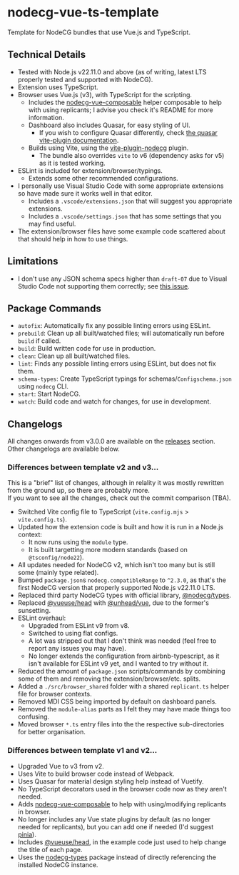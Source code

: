 # nodecg-vue-ts-template

Template for NodeCG bundles that use Vue.js and TypeScript.


## Technical Details

- Tested with Node.js v22.11.0 and above (as of writing, latest LTS properly tested and supported with NodeCG).
- Extension uses TypeScript.
- Browser uses Vue.js (v3), with TypeScript for the scripting.
  - Includes the [nodecg-vue-composable](https://github.com/Dan-Shields/nodecg-vue-composable) helper composable to help with using replicants; I advise you check it's README for more information.
  - Dashboard also includes Quasar, for easy styling of UI.
    - If you wish to configure Quasar differently, check [the quasar vite-plugin documentation](https://quasar.dev/start/vite-plugin#using-quasar).
  - Builds using Vite, using the [vite-plugin-nodecg](https://github.com/dan-shields/vite-plugin-nodecg) plugin.
    - The bundle also overrides `vite` to v6 (dependency asks for v5) as it is tested working.
- ESLint is included for extension/browser/typings.
  - Extends some other recommended configurations.
- I personally use Visual Studio Code with some appropriate extensions so have made sure it works well in that editor.
  - Includes a `.vscode/extensions.json` that will suggest you appropriate extensions.
  - Includes a `.vscode/settings.json` that has some settings that you may find useful.
- The extension/browser files have some example code scattered about that should help in how to use things.

## Limitations

- I don't use any JSON schema specs higher than `draft-07` due to Visual Studio Code not supporting them correctly; see [this issue](https://github.com/microsoft/vscode/issues/98724).

## Package Commands

- `autofix`: Automatically fix any possible linting errors using ESLint.
- `prebuild`: Clean up all built/watched files; will automatically run before `build` if called.
- `build`: Build written code for use in production.
- `clean`: Clean up all built/watched files.
- `lint`: Finds any possible linting errors using ESLint, but does not fix them.
- `schema-types`: Create TypeScript typings for schemas/`Configschema.json` using `nodecg` CLI.
- `start`: Start NodeCG.
- `watch`: Build code and watch for changes, for use in development.

## Changelogs

All changes onwards from v3.0.0 are available on the [releases](/releases) section. Other changelogs are available below.

### Differences between template v2 and v3...

This is a "brief" list of changes, although in relality it was mostly rewritten from the ground up, so there are probably more.\
If you want to see all the changes, check out the commit comparison (TBA).

- Switched Vite config file to TypeScript (`vite.config.mjs` > `vite.config.ts`).
- Updated how the extension code is built and how it is run in a Node.js context:
  - It now runs using the `module` type.
  - It is built targetting more modern standards (based on `@tsconfig/node22`).
- All updates needed for NodeCG v2, which isn't too many but is still some (mainly type related).
- Bumped `package.json`s `nodecg.compatibleRange` to `^2.3.0`, as that's the first NodeCG version that properly supported Node.js v22.11.0 LTS.
- Replaced third party NodeCG types with official library, [@nodecg/types](https://www.npmjs.com/package/@nodecg/types).
- Replaced [@vueuse/head](https://github.com/vueuse/head) with [@unhead/vue](https://github.com/unjs/unhead), due to the former's sunsetting.
- ESLint overhaul:
  - Upgraded from ESLint v9 from v8.
  - Switched to using flat configs.
  - A lot was stripped out that I don't think was needed (feel free to report any issues you may have).
  - No longer extends the configuration from airbnb-typescript, as it isn't available for ESLint v9 yet, and I wanted to try without it.
- Reduced the amount of `package.json` scripts/commands by combining some of them and removing the extension/browser/etc. splits.
- Added a `./src/browser_shared` folder with a shared `replicant.ts` helper file for browser contexts.
- Removed MDI CSS being imported by default on dashboard panels.
- Removed the `module-alias` parts as I felt they may have made things too confusing.
- Moved browser `*.ts` entry files into the the respective sub-directories for better organisation.

### Differences between template v1 and v2...

- Upgraded Vue to v3 from v2.
- Uses Vite to build browser code instead of Webpack.
- Uses Quasar for material design styling help instead of Vuetify.
- No TypeScript decorators used in the browser code now as they aren't needed.
- Adds [nodecg-vue-composable](https://github.com/Dan-Shields/nodecg-vue-composable) to help with using/modifying replicants in browser.
- No longer includes any Vue state plugins by default (as no longer needed for replicants), but you can add one if needed (I'd suggest [pinia](https://pinia.vuejs.org/)).
- Includes [@vueuse/head](https://github.com/vueuse/head), in the example code just used to help change the title of each page.
- Uses the [nodecg-types](https://github.com/codeoverflow-org/nodecg-types) package instead of directly referencing the installed NodeCG instance.
